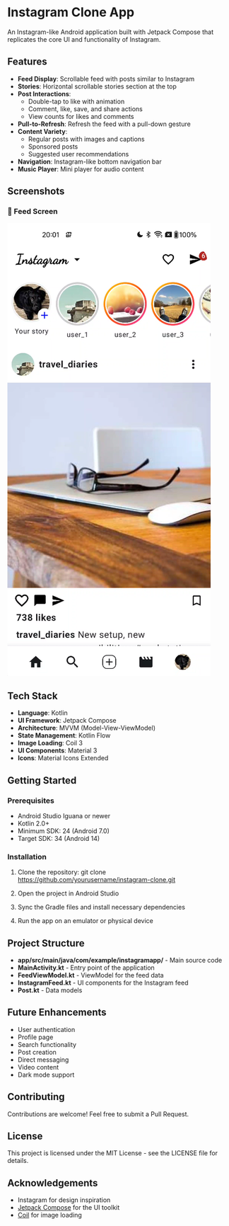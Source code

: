 # Instagram Clone App

An Instagram-like Android application built with Jetpack Compose that replicates the core UI and functionality of Instagram.

## Features

- **Feed Display**: Scrollable feed with posts similar to Instagram
- **Stories**: Horizontal scrollable stories section at the top
- **Post Interactions**:
    - Double-tap to like with animation
    - Comment, like, save, and share actions
    - View counts for likes and comments
- **Pull-to-Refresh**: Refresh the feed with a pull-down gesture
- **Content Variety**:
    - Regular posts with images and captions
    - Sponsored posts
    - Suggested user recommendations
- **Navigation**: Instagram-like bottom navigation bar
- **Music Player**: Mini player for audio content

## Screenshots

### 📱 Feed Screen
![Feed Screenshot](screenshots/feed_screenshot.png)

## Tech Stack

- **Language**: Kotlin
- **UI Framework**: Jetpack Compose
- **Architecture**: MVVM (Model-View-ViewModel)
- **State Management**: Kotlin Flow
- **Image Loading**: Coil 3
- **UI Components**: Material 3
- **Icons**: Material Icons Extended

## Getting Started

### Prerequisites

- Android Studio Iguana or newer
- Kotlin 2.0+
- Minimum SDK: 24 (Android 7.0)
- Target SDK: 34 (Android 14)

### Installation

1. Clone the repository:
git clone https://github.com/yourusername/instagram-clone.git

2. Open the project in Android Studio

3. Sync the Gradle files and install necessary dependencies

4. Run the app on an emulator or physical device

## Project Structure

- **app/src/main/java/com/example/instagramapp/** - Main source code
- **MainActivity.kt** - Entry point of the application
- **FeedViewModel.kt** - ViewModel for the feed data
- **InstagramFeed.kt** - UI components for the Instagram feed
- **Post.kt** - Data models

## Future Enhancements

- User authentication
- Profile page
- Search functionality
- Post creation
- Direct messaging
- Video content
- Dark mode support

## Contributing

Contributions are welcome! Feel free to submit a Pull Request.

## License

This project is licensed under the MIT License - see the LICENSE file for details.

## Acknowledgements

- Instagram for design inspiration
- [Jetpack Compose](https://developer.android.com/jetpack/compose) for the UI toolkit
- [Coil](https://coil-kt.github.io/coil/) for image loading